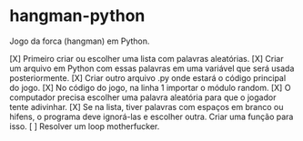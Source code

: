 # hangman-python

Jogo da forca (hangman) em Python.

[X] Primeiro criar ou escolher uma lista com palavras aleatórias.
[X] Criar um arquivo em Python com essas palavras em uma variável que será usada posteriormente.
[X] Criar outro arquivo .py onde estará o código principal do jogo.
[X] No código do jogo, na linha 1 importar o módulo random.
[X] O computador precisa escolher uma palavra aleatória para que o jogador tente adivinhar.
[X] Se na lista, tiver palavras com espaços em branco ou hifens, o programa deve ignorá-las e escolher outra. Criar uma função para isso.
[ ] Resolver um loop motherfucker.